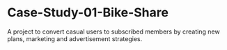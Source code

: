 # Case-Study-01-Bike-Share
A project to convert casual users to subscribed members by creating new plans, marketing and advertisement strategies.

